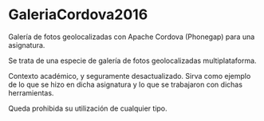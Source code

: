 # GaleriaCordova2016
Galería de fotos geolocalizadas con Apache Cordova (Phonegap) para una asignatura.

Se trata de una especie de galería de fotos geolocalizadas multiplataforma.

Contexto académico, y seguramente desactualizado. Sirva como ejemplo de lo que se hizo en dicha asignatura y lo que se trabajaron con dichas herramientas.

Queda prohibida su utilización de cualquier tipo.
